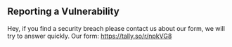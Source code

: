 ## Reporting a Vulnerability

Hey, 
if you find a security breach please contact us about our form, we will try to answer quickly.
Our form: https://tally.so/r/npkVG8
